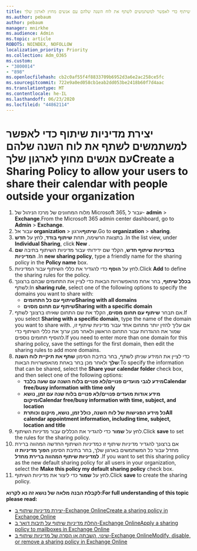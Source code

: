 ```yaml
---
title: יצירת מדיניות שיתוף כדי לאפשר למשתמשים לשתף את לוח השנה שלהם עם אנשים מחוץ לארגון שלך
ms.author: pebaum
author: pebaum
manager: mnirkhe
ms.audience: Admin
ms.topic: article
ROBOTS: NOINDEX, NOFOLLOW
localization_priority: Priority
ms.collection: Adm_O365
ms.custom:
- "3800014"
- "898"
ms.openlocfilehash: cb2c0af55f4f8833709b6952d3a6e2ac258ce5fc
ms.sourcegitcommit: 722e9a0ed058cb1eab2dd053be2418b60f7d4aac
ms.translationtype: MT
ms.contentlocale: he-IL
ms.lasthandoff: 06/23/2020
ms.locfileid: "44862114"
---
```

# <a name="create-a-sharing-policy-to-allow-your-users-to-share-their-calendar-with-people-outside-your-organization"></a><span data-ttu-id="b89d8-102">יצירת מדיניות שיתוף כדי לאפשר למשתמשים לשתף את לוח השנה שלהם עם אנשים מחוץ לארגון שלך</span><span class="sxs-lookup"><span data-stu-id="b89d8-102">Create a Sharing Policy to allow your users to share their calendar with people outside your organization</span></span>

1. <span data-ttu-id="b89d8-103">מלוח המחוונים של מרכז הניהול של Microsoft 365, עבור ל- **admin**  >  **Exchange**.</span><span class="sxs-lookup"><span data-stu-id="b89d8-103">From the Microsoft 365 admin center dashboard, go to **Admin** > **Exchange**.</span></span>
2. <span data-ttu-id="b89d8-104">עבור אל **organization**  >  **שיתוף**ארגון.</span><span class="sxs-lookup"><span data-stu-id="b89d8-104">Go to **organization** > **sharing**.</span></span>
3. <span data-ttu-id="b89d8-105">בתצוגת הרשימה, תחת **שיתוף בודד**, לחץ על **חדש** .</span><span class="sxs-lookup"><span data-stu-id="b89d8-105">In the list view, under **Individual Sharing**, click **New** .</span></span>
4. <span data-ttu-id="b89d8-106">**במדיניות שיתוף חדש**, הקלד שם ידידותי עבור מדיניות השיתוף בתיבה **שם המדיניות** .</span><span class="sxs-lookup"><span data-stu-id="b89d8-106">In **new sharing policy**, type a friendly name for the sharing policy in the **Policy name** box.</span></span>
5. <span data-ttu-id="b89d8-107">לחץ על **הוסף** כדי להגדיר את כללי השיתוף עבור המדיניות.</span><span class="sxs-lookup"><span data-stu-id="b89d8-107">Click **Add**  to define the sharing rules for the policy.</span></span>
6. <span data-ttu-id="b89d8-108">**בכלל שיתוף**, בחר אחת מהאפשרויות הבאות כדי לציין את התחומים שבהם ברצונך לשתף:</span><span class="sxs-lookup"><span data-stu-id="b89d8-108">In **sharing rule**, select one of the following options to specify the domains you want to share with:</span></span>
    - <span data-ttu-id="b89d8-109">**שיתוף עם כל התחומים**</span><span class="sxs-lookup"><span data-stu-id="b89d8-109">**Sharing with all domains**</span></span>
    - <span data-ttu-id="b89d8-110">**שיתוף עם תחום מסוים**</span><span class="sxs-lookup"><span data-stu-id="b89d8-110">**Sharing with a specific domain**</span></span>
8. <span data-ttu-id="b89d8-111">אם תבחר **שיתוף עם תחום מסוים**, הקלד את שם התחום שאיתו ברצונך לשתף.</span><span class="sxs-lookup"><span data-stu-id="b89d8-111">If you select **Sharing with a specific domain**, type the name of the domain you want to share with.</span></span> <span data-ttu-id="b89d8-112">אם עליך להזין יותר מתחום אחד עבור מדיניות שיתוף זו, שמור את ההגדרות עבור התחום הראשון ולאחר מכן ערוך את כללי השיתוף כדי להוסיף תחומים נוספים.</span><span class="sxs-lookup"><span data-stu-id="b89d8-112">If you need to enter more than one domain for this sharing policy, save the settings for the first domain, then edit the sharing rules to add more domains.</span></span>
9. <span data-ttu-id="b89d8-113">כדי לציין את המידע שניתן לשתף, בחר בתיבת הסימון **שתף את תיקיית לוח השנה שלך** ולאחר מכן בחר באחת מהאפשרויות הבאות:</span><span class="sxs-lookup"><span data-stu-id="b89d8-113">To specify the information that can be shared, select the **Share your calendar folder** check box, and then select one of the following options:</span></span>
    - <span data-ttu-id="b89d8-114">**מידע לגבי מועדים פנויים/לא פנויים בלוח השנה עם שעה בלבד**</span><span class="sxs-lookup"><span data-stu-id="b89d8-114">**Calendar free/busy information with time only**</span></span>
    - <span data-ttu-id="b89d8-115">**מידע אודות מועדים פנויים/לא פנויים בלוח שנה עם זמן, נושא ומיקום**</span><span class="sxs-lookup"><span data-stu-id="b89d8-115">**Calendar free/busy information with time, subject, and location**</span></span>
    - <span data-ttu-id="b89d8-116">**כל מידע הפגישות של לוח השנה, כולל זמן, נושא, מיקום וכותרת**</span><span class="sxs-lookup"><span data-stu-id="b89d8-116">**All calendar appointment information, including time, subject, location and title**</span></span>
11. <span data-ttu-id="b89d8-117">לחץ על **שמור** כדי להגדיר את הכללים עבור מדיניות השיתוף.</span><span class="sxs-lookup"><span data-stu-id="b89d8-117">Click **save** to set the rules for the sharing policy.</span></span>
12. <span data-ttu-id="b89d8-118">אם ברצונך להגדיר מדיניות שיתוף זו כמדיניות השיתוף החדשה המהווה ברירת מחדל עבור כל המשתמשים בארגון שלך, בחר בתיבת הסימון **הפוך מדיניות זו למדיניות שיתוף המהווה ברירת מחדל** .</span><span class="sxs-lookup"><span data-stu-id="b89d8-118">If you want to set this sharing policy as the new default sharing policy for all users in your organization, select the **Make this policy my default sharing policy** check box.</span></span>
13. <span data-ttu-id="b89d8-119">לחץ על **שמור** כדי ליצור את מדיניות השיתוף.</span><span class="sxs-lookup"><span data-stu-id="b89d8-119">Click **save** to create the sharing policy.</span></span>  

<span data-ttu-id="b89d8-120">**לקבלת הבנה מלאה של נושא זה נא לקרוא:**</span><span class="sxs-lookup"><span data-stu-id="b89d8-120">**For full understanding of this topic please read:**</span></span>

- [<span data-ttu-id="b89d8-121">יצירת מדיניות שיתוף ב-Exchange Online</span><span class="sxs-lookup"><span data-stu-id="b89d8-121">Create a sharing policy in Exchange Online</span></span>](https://docs.microsoft.com/exchange/sharing/sharing-policies/create-a-sharing-policy)
- [<span data-ttu-id="b89d8-122">החלת מדיניות שיתוף על תיבות דואר ב-Exchange Online</span><span class="sxs-lookup"><span data-stu-id="b89d8-122">Apply a sharing policy to mailboxes in Exchange Online</span></span>](https://docs.microsoft.com/exchange/sharing/sharing-policies/apply-a-sharing-policy)
- [<span data-ttu-id="b89d8-123">שינוי, השבתה או הסרה של מדיניות שיתוף ב-Exchange Online</span><span class="sxs-lookup"><span data-stu-id="b89d8-123">Modify, disable, or remove a sharing policy in Exchange Online</span></span>](https://docs.microsoft.com/exchange/sharing/sharing-policies/modify-a-sharing-policy)